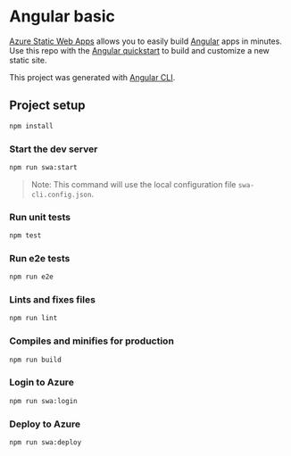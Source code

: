 # Angular basic

[Azure Static Web Apps](https://docs.microsoft.com/azure/static-web-apps/overview) allows you to easily build [Angular](https://angular.io/) apps in minutes. Use this repo with the [Angular quickstart](https://docs.microsoft.com/azure/static-web-apps/getting-started?tabs=angular) to build and customize a new static site.

This project was generated with [Angular CLI](https://github.com/angular/angular-cli).

## Project setup

```bash
npm install
```

### Start the dev server

```bash
npm run swa:start
```

> Note: This command will use the local configuration file `swa-cli.config.json`.

### Run unit tests

```bash
npm test
```

### Run e2e tests

```bash
npm run e2e
```

### Lints and fixes files

```bash
npm run lint
```

### Compiles and minifies for production

```bash
npm run build
```

### Login to Azure

```bash
npm run swa:login
```

### Deploy to Azure

```bash
npm run swa:deploy
```
